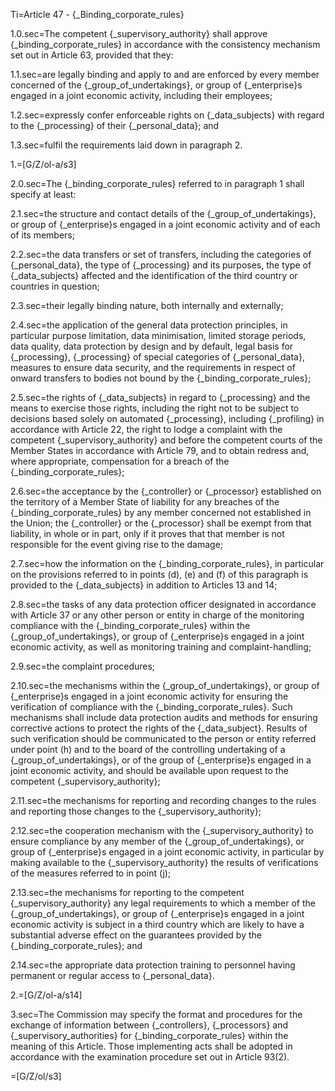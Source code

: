 Ti=Article 47 - {_Binding_corporate_rules}

1.0.sec=The competent {_supervisory_authority} shall approve {_binding_corporate_rules} in accordance with the consistency mechanism set out in Article 63, provided that they:

1.1.sec=are legally binding and apply to and are enforced by every member concerned of the {_group_of_undertakings}, or group of {_enterprise}s engaged in a joint economic activity, including their employees;

1.2.sec=expressly confer enforceable rights on {_data_subjects} with regard to the {_processing} of their {_personal_data}; and

1.3.sec=fulfil the requirements laid down in paragraph 2.

1.=[G/Z/ol-a/s3]

2.0.sec=The {_binding_corporate_rules} referred to in paragraph 1 shall specify at least:

2.1.sec=the structure and contact details of the {_group_of_undertakings}, or group of {_enterprise}s engaged in a joint economic activity and of each of its members;

2.2.sec=the data transfers or set of transfers, including the categories of {_personal_data}, the type of {_processing} and its purposes, the type of {_data_subjects} affected and the identification of the third country or countries in question;

2.3.sec=their legally binding nature, both internally and externally;

2.4.sec=the application of the general data protection principles, in particular purpose limitation, data minimisation, limited storage periods, data quality, data protection by design and by default, legal basis for {_processing}, {_processing} of special categories of {_personal_data}, measures to ensure data security, and the requirements in respect of onward transfers to bodies not bound by the {_binding_corporate_rules};

2.5.sec=the rights of {_data_subjects} in regard to {_processing} and the means to exercise those rights, including the right not to be subject to decisions based solely on automated {_processing}, including {_profiling} in accordance with Article 22, the right to lodge a complaint with the competent {_supervisory_authority} and before the competent courts of the Member States in accordance with Article 79, and to obtain redress and, where appropriate, compensation for a breach of the {_binding_corporate_rules};

2.6.sec=the acceptance by the {_controller} or {_processor} established on the territory of a Member State of liability for any breaches of the {_binding_corporate_rules} by any member concerned not established in the Union; the {_controller} or the {_processor} shall be exempt from that liability, in whole or in part, only if it proves that that member is not responsible for the event giving rise to the damage;

2.7.sec=how the information on the {_binding_corporate_rules}, in particular on the provisions referred to in points (d), (e) and (f) of this paragraph is provided to the {_data_subjects} in addition to Articles 13 and 14;

2.8.sec=the tasks of any data protection officer designated in accordance with Article 37 or any other person or entity in charge of the monitoring compliance with the {_binding_corporate_rules} within the {_group_of_undertakings}, or group of {_enterprise}s engaged in a joint economic activity, as well as monitoring training and complaint-handling;

2.9.sec=the complaint procedures;

2.10.sec=the mechanisms within the {_group_of_undertakings}, or group of {_enterprise}s engaged in a joint economic activity for ensuring the verification of compliance with the {_binding_corporate_rules}. Such mechanisms shall include data protection audits and methods for ensuring corrective actions to protect the rights of the {_data_subject}. Results of such verification should be communicated to the person or entity referred under point (h) and to the board of the controlling undertaking of a {_group_of_undertakings}, or of the group of {_enterprise}s engaged in a joint economic activity, and should be available upon request to the competent {_supervisory_authority};

2.11.sec=the mechanisms for reporting and recording changes to the rules and reporting those changes to the {_supervisory_authority};

2.12.sec=the cooperation mechanism with the {_supervisory_authority} to ensure compliance by any member of the {_group_of_undertakings}, or group of {_enterprise}s engaged in a joint economic activity, in particular by making available to the {_supervisory_authority} the results of verifications of the measures referred to in point (j);

2.13.sec=the mechanisms for reporting to the competent {_supervisory_authority} any legal requirements to which a member of the {_group_of_undertakings}, or group of {_enterprise}s engaged in a joint economic activity is subject in a third country which are likely to have a substantial adverse effect on the guarantees provided by the {_binding_corporate_rules}; and

2.14.sec=the appropriate data protection training to personnel having permanent or regular access to {_personal_data}.

2.=[G/Z/ol-a/s14]

3.sec=The Commission may specify the format and procedures for the exchange of information between {_controllers}, {_processors} and {_supervisory_authorities} for {_binding_corporate_rules} within the meaning of this Article. Those implementing acts shall be adopted in accordance with the examination procedure set out in Article 93(2).

=[G/Z/ol/s3]